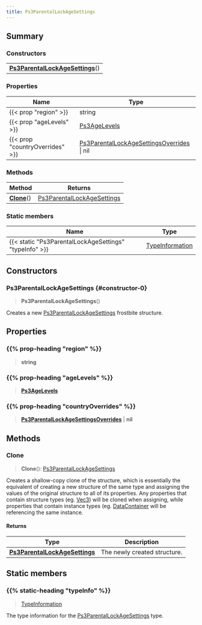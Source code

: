 ```yaml
---
title: Ps3ParentalLockAgeSettings
---
```



## Summary
### Constructors
| |
| ----------- |
| **[Ps3ParentalLockAgeSettings](#constructor-0)**() |

### Properties
| Name | Type |
| ---- | ---- |
| {{< prop "region" >}} | string |
| {{< prop "ageLevels" >}} | [Ps3AgeLevels](/vext/ref/fb/ps3agelevels) |
| {{< prop "countryOverrides" >}} | [Ps3ParentalLockAgeSettingsOverrides](/vext/ref/fb/ps3parentallockagesettingsoverrides) \| nil |

### Methods
| Method | Returns |
| ------ | ---- |
| **[Clone](#clone)**() | [Ps3ParentalLockAgeSettings](/vext/ref/fb/ps3parentallockagesettings) |

### Static members
| Name | Type |
| ---- | ---- |
| {{< static "Ps3ParentalLockAgeSettings" "typeInfo" >}} | [TypeInformation](/vext/ref/shared/class/typeinformation) |

## Constructors
### Ps3ParentalLockAgeSettings {#constructor-0}
> **Ps3ParentalLockAgeSettings**()

Creates a new [Ps3ParentalLockAgeSettings](/vext/ref/fb/ps3parentallockagesettings) frostbite structure.

## Properties
### {{% prop-heading "region" %}}
> **string**

### {{% prop-heading "ageLevels" %}}
> **[Ps3AgeLevels](/vext/ref/fb/ps3agelevels)**

### {{% prop-heading "countryOverrides" %}}
> **[Ps3ParentalLockAgeSettingsOverrides](/vext/ref/fb/ps3parentallockagesettingsoverrides)** | **nil**

## Methods
### Clone
> **Clone**(): [Ps3ParentalLockAgeSettings](/vext/ref/fb/ps3parentallockagesettings)

Creates a shallow-copy clone of the structure, which is essentially the equivalent of creating a new structure of the same type and assigning the values of the original structure to all of its properties. Any properties that contain structure types (eg. [Vec3](/vext/ref/shared/class/vec3)) will be cloned when assigning, while properties that contain instance types (eg. [DataContainer](/vext/ref/shared/class/datacontainer) will be referencing the same instance.

#### Returns
| Type | Description |
| ---- | ----------- |
| **[Ps3ParentalLockAgeSettings](/vext/ref/fb/ps3parentallockagesettings)** | The newly created structure. |

## Static members
### {{% static-heading "typeInfo" %}}
> [TypeInformation](/vext/ref/shared/class/typeinformation)

The type information for the [Ps3ParentalLockAgeSettings](/vext/ref/fb/ps3parentallockagesettings) type.

